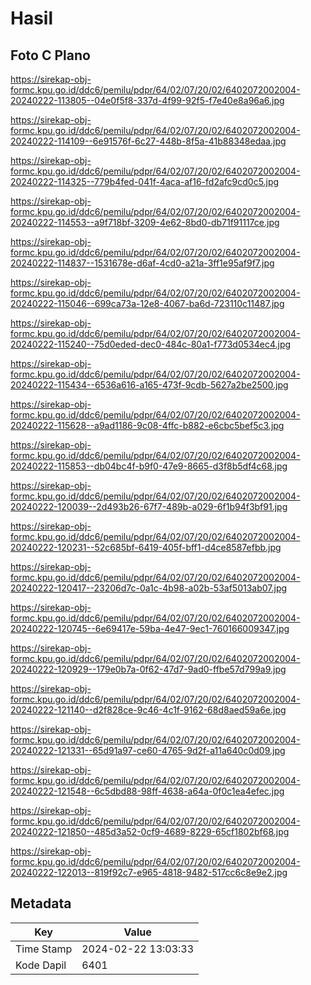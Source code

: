 # Hasil

## Foto C Plano

https://sirekap-obj-formc.kpu.go.id/ddc6/pemilu/pdpr/64/02/07/20/02/6402072002004-20240222-113805--04e0f5f8-337d-4f99-92f5-f7e40e8a96a6.jpg

https://sirekap-obj-formc.kpu.go.id/ddc6/pemilu/pdpr/64/02/07/20/02/6402072002004-20240222-114109--6e91576f-6c27-448b-8f5a-41b88348edaa.jpg

https://sirekap-obj-formc.kpu.go.id/ddc6/pemilu/pdpr/64/02/07/20/02/6402072002004-20240222-114325--779b4fed-041f-4aca-af16-fd2afc9cd0c5.jpg

https://sirekap-obj-formc.kpu.go.id/ddc6/pemilu/pdpr/64/02/07/20/02/6402072002004-20240222-114553--a9f718bf-3209-4e62-8bd0-db71f91117ce.jpg

https://sirekap-obj-formc.kpu.go.id/ddc6/pemilu/pdpr/64/02/07/20/02/6402072002004-20240222-114837--1531678e-d6af-4cd0-a21a-3ff1e95af9f7.jpg

https://sirekap-obj-formc.kpu.go.id/ddc6/pemilu/pdpr/64/02/07/20/02/6402072002004-20240222-115046--699ca73a-12e8-4067-ba6d-723110c11487.jpg

https://sirekap-obj-formc.kpu.go.id/ddc6/pemilu/pdpr/64/02/07/20/02/6402072002004-20240222-115240--75d0eded-dec0-484c-80a1-f773d0534ec4.jpg

https://sirekap-obj-formc.kpu.go.id/ddc6/pemilu/pdpr/64/02/07/20/02/6402072002004-20240222-115434--6536a616-a165-473f-9cdb-5627a2be2500.jpg

https://sirekap-obj-formc.kpu.go.id/ddc6/pemilu/pdpr/64/02/07/20/02/6402072002004-20240222-115628--a9ad1186-9c08-4ffc-b882-e6cbc5bef5c3.jpg

https://sirekap-obj-formc.kpu.go.id/ddc6/pemilu/pdpr/64/02/07/20/02/6402072002004-20240222-115853--db04bc4f-b9f0-47e9-8665-d3f8b5df4c68.jpg

https://sirekap-obj-formc.kpu.go.id/ddc6/pemilu/pdpr/64/02/07/20/02/6402072002004-20240222-120039--2d493b26-67f7-489b-a029-6f1b94f3bf91.jpg

https://sirekap-obj-formc.kpu.go.id/ddc6/pemilu/pdpr/64/02/07/20/02/6402072002004-20240222-120231--52c685bf-6419-405f-bff1-d4ce8587efbb.jpg

https://sirekap-obj-formc.kpu.go.id/ddc6/pemilu/pdpr/64/02/07/20/02/6402072002004-20240222-120417--23206d7c-0a1c-4b98-a02b-53af5013ab07.jpg

https://sirekap-obj-formc.kpu.go.id/ddc6/pemilu/pdpr/64/02/07/20/02/6402072002004-20240222-120745--6e69417e-59ba-4e47-9ec1-760166009347.jpg

https://sirekap-obj-formc.kpu.go.id/ddc6/pemilu/pdpr/64/02/07/20/02/6402072002004-20240222-120929--179e0b7a-0f62-47d7-9ad0-ffbe57d799a9.jpg

https://sirekap-obj-formc.kpu.go.id/ddc6/pemilu/pdpr/64/02/07/20/02/6402072002004-20240222-121140--d2f828ce-9c46-4c1f-9162-68d8aed59a6e.jpg

https://sirekap-obj-formc.kpu.go.id/ddc6/pemilu/pdpr/64/02/07/20/02/6402072002004-20240222-121331--65d91a97-ce60-4765-9d2f-a11a640c0d09.jpg

https://sirekap-obj-formc.kpu.go.id/ddc6/pemilu/pdpr/64/02/07/20/02/6402072002004-20240222-121548--6c5dbd88-98ff-4638-a64a-0f0c1ea4efec.jpg

https://sirekap-obj-formc.kpu.go.id/ddc6/pemilu/pdpr/64/02/07/20/02/6402072002004-20240222-121850--485d3a52-0cf9-4689-8229-65cf1802bf68.jpg

https://sirekap-obj-formc.kpu.go.id/ddc6/pemilu/pdpr/64/02/07/20/02/6402072002004-20240222-122013--819f92c7-e965-4818-9482-517cc6c8e9e2.jpg


## Metadata

| Key        | Value               |
| ---------- | ------------------- |
| Time Stamp | 2024-02-22 13:03:33 |
| Kode Dapil | 6401                |



